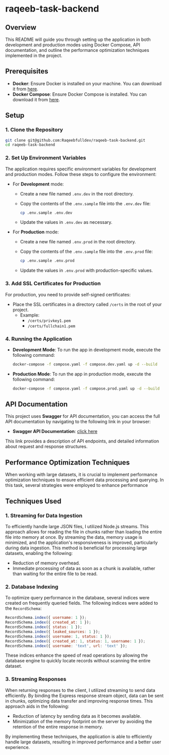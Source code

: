 # raqeeb-task-backend

## Overview

This README will guide you through setting up the application in both development and production modes using Docker Compose, API documentation, and outline the performance optimization techniques implemented in the project.

## Prerequisites

- **Docker**: Ensure Docker is installed on your machine. You can download it from [here](https://www.docker.com/get-started).
- **Docker Compose**: Ensure Docker Compose is installed. You can download it from [here](https://docs.docker.com/compose/install/).

## Setup

### 1. Clone the Repository

```bash
git clone git@github.com:Raqeebfulldev/raqeeb-task-backend.git
cd raqeeb-task-backend
```

### 2. Set Up Environment Variables

The application requires specific environment variables for development and production modes. Follow these steps to configure the environment:

- For **Development** mode:
  - Create a new file named `.env.dev` in the root directory.
  - Copy the contents of the `.env.sample` file into the `.env.dev` file:

    ```bash
    cp .env.sample .env.dev
    ```

  - Update the values in `.env.dev` as necessary.

- For **Production** mode:
  - Create a new file named `.env.prod` in the root directory.
  - Copy the contents of the `.env.sample` file into the `.env.prod` file:

    ```bash
    cp .env.sample .env.prod
    ```

  - Update the values in `.env.prod` with production-specific values.

### 3. Add SSL Certificates for Production

For production, you need to provide self-signed certificates:

- Place the SSL certificates in a directory called `/certs` in the root of your project.
  - Example:
    - `/certs/privkey1.pem`
    - `/certs/fullchain1.pem`

### 4. Running the Application

- **Development Mode**:
  To run the app in development mode, execute the following command:

  ```bash
  docker-compose -f compose.yaml -f compose.dev.yaml up -d --build
  ```

- **Production Mode**:
  To run the app in production mode, execute the following command:

  ```bash
  docker-compose -f compose.yaml -f compose.prod.yaml up -d --build
  ```

## API Documentation

This project uses **Swagger** for API documentation, you can access the full API documentation by navigating to the following link in your browser:

- **Swagger API Documentation**: [click here](https://app.swaggerhub.com/apis/YASSAALQESSDEV/records-api-v0.1/1.0.0-oas3#)

This link provides a description of API endpoints, and detailed information about request and response structures.

## Performance Optimization Techniques

When working with large datasets, it is crucial to implement performance optimization techniques to ensure efficient data processing and querying. In this task, several strategies were employed to enhance performance

## Techniques Used

### 1. Streaming for Data Ingestion

To efficiently handle large JSON files, I utilized Node.js streams. This approach allows for reading the file in chunks rather than loading the entire file into memory at once. By streaming the data, memory usage is minimized, and the application's responsiveness is improved, particularly during data ingestion. This method is beneficial for processing large datasets, enabling the following:

- Reduction of memory overhead.
- Immediate processing of data as soon as a chunk is available, rather than waiting for the entire file to be read.

### 2. Database Indexing

To optimize query performance in the database, several indices were created on frequently queried fields. The following indices were added to the `RecordSchema`:

```javascript
RecordSchema.index({ username: 1 });
RecordSchema.index({ created_at: 1 });
RecordSchema.index({ status: 1 });
RecordSchema.index({ leaked_sources: 1 });
RecordSchema.index({ username: 1, status: 1 });
RecordSchema.index({ created_at: 1, status: 1, username: 1 });
RecordSchema.index({ username: 'text', url: 'text' });
```

These indices enhance the speed of read operations by allowing the database engine to quickly locate records without scanning the entire dataset.

### 3. Streaming Responses

When returning responses to the client, I utilized streaming to send data efficiently. By binding the Express response stream object, data can be sent in chunks, optimizing data transfer and improving response times. This approach aids in the following:

- Reduction of latency by sending data as it becomes available.
- Minimization of the memory footprint on the server by avoiding the retention of the entire response in memory.

By implementing these techniques, the application is able to efficiently handle large datasets, resulting in improved performance and a better user experience.
